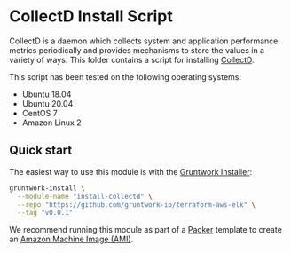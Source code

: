 # CollectD Install Script

CollectD is a daemon which collects system and application performance metrics periodically and provides mechanisms to store the values in a variety of ways. This folder contains a script for installing [CollectD](https://collectd.org/).

This script has been tested on the following operating systems:

* Ubuntu 18.04
* Ubuntu 20.04
* CentOS 7
* Amazon Linux 2

## Quick start

The easiest way to use this module is with the [Gruntwork Installer](https://github.com/gruntwork-io/gruntwork-installer):

```bash
gruntwork-install \
  --module-name "install-collectd" \
  --repo "https://github.com/gruntwork-io/terraform-aws-elk" \
  --tag "v0.0.1"
```

We recommend running this module as part of a [Packer](https://www.packer.io/) template to create an [Amazon Machine Image (AMI)](http://docs.aws.amazon.com/AWSEC2/latest/UserGuide/AMIs.html).
